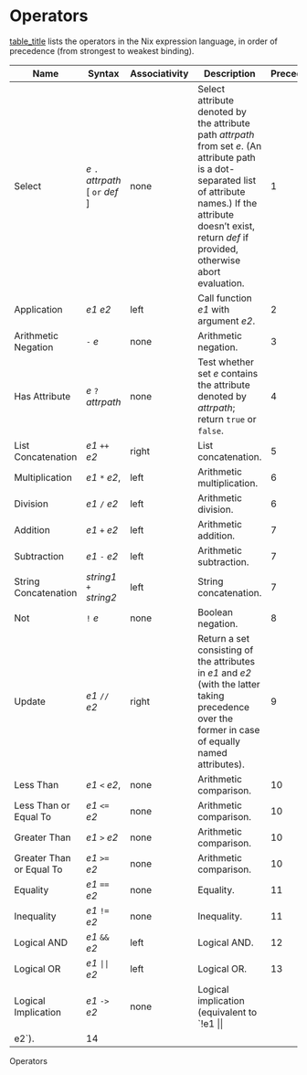 # Operators

[table\_title](#table-operators) lists the operators in the Nix
expression language, in order of precedence (from strongest to weakest
binding).

| Name                     | Syntax                              | Associativity | Description                                                                                                                                                                                                                   | Precedence |
| ------------------------ | ----------------------------------- | ------------- | ----------------------------------------------------------------------------------------------------------------------------------------------------------------------------------------------------------------------------- | ---------- |
| Select                   | *e* `.` *attrpath* \[ `or` *def* \] | none          | Select attribute denoted by the attribute path *attrpath* from set *e*. (An attribute path is a dot-separated list of attribute names.) If the attribute doesn’t exist, return *def* if provided, otherwise abort evaluation. | 1          |
| Application              | *e1* *e2*                           | left          | Call function *e1* with argument *e2*.                                                                                                                                                                                        | 2          |
| Arithmetic Negation      | `-` *e*                             | none          | Arithmetic negation.                                                                                                                                                                                                          | 3          |
| Has Attribute            | *e* `?` *attrpath*                  | none          | Test whether set *e* contains the attribute denoted by *attrpath*; return `true` or `false`.                                                                                                                                  | 4          |
| List Concatenation       | *e1* `++` *e2*                      | right         | List concatenation.                                                                                                                                                                                                           | 5          |
| Multiplication           | *e1* `*` *e2*,                      | left          | Arithmetic multiplication.                                                                                                                                                                                                    | 6          |
| Division                 | *e1* `/` *e2*                       | left          | Arithmetic division.                                                                                                                                                                                                          | 6          |
| Addition                 | *e1* `+` *e2*                       | left          | Arithmetic addition.                                                                                                                                                                                                          | 7          |
| Subtraction              | *e1* `-` *e2*                       | left          | Arithmetic subtraction.                                                                                                                                                                                                       | 7          |
| String Concatenation     | *string1* `+` *string2*             | left          | String concatenation.                                                                                                                                                                                                         | 7          |
| Not                      | `!` *e*                             | none          | Boolean negation.                                                                                                                                                                                                             | 8          |
| Update                   | *e1* `//` *e2*                      | right         | Return a set consisting of the attributes in *e1* and *e2* (with the latter taking precedence over the former in case of equally named attributes).                                                                           | 9          |
| Less Than                | *e1* `<` *e2*,                      | none          | Arithmetic comparison.                                                                                                                                                                                                        | 10         |
| Less Than or Equal To    | *e1* `<=` *e2*                      | none          | Arithmetic comparison.                                                                                                                                                                                                        | 10         |
| Greater Than             | *e1* `>` *e2*                       | none          | Arithmetic comparison.                                                                                                                                                                                                        | 10         |
| Greater Than or Equal To | *e1* `>=` *e2*                      | none          | Arithmetic comparison.                                                                                                                                                                                                        | 10         |
| Equality                 | *e1* `==` *e2*                      | none          | Equality.                                                                                                                                                                                                                     | 11         |
| Inequality               | *e1* `!=` *e2*                      | none          | Inequality.                                                                                                                                                                                                                   | 11         |
| Logical AND              | *e1* `&&` *e2*                      | left          | Logical AND.                                                                                                                                                                                                                  | 12         |
| Logical OR               | *e1* `\|\|` *e2*                    | left          | Logical OR.                                                                                                                                                                                                                   | 13         |
| Logical Implication      | *e1* `->` *e2*                      | none          | Logical implication (equivalent to `!e1 \|\|
        e2`).                                                                                                                                                                    | 14         |

Operators
